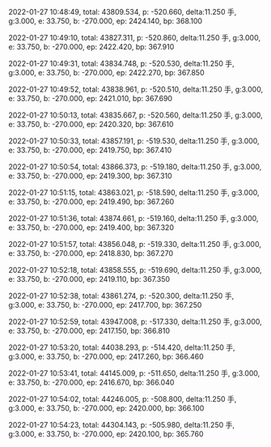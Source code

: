 2022-01-27 10:48:49, total: 43809.534, p: -520.660, delta:11.250 手, g:3.000, e: 33.750, b: -270.000, ep: 2424.140, bp: 368.100

2022-01-27 10:49:10, total: 43827.311, p: -520.860, delta:11.250 手, g:3.000, e: 33.750, b: -270.000, ep: 2422.420, bp: 367.910

2022-01-27 10:49:31, total: 43834.748, p: -520.530, delta:11.250 手, g:3.000, e: 33.750, b: -270.000, ep: 2422.270, bp: 367.850

2022-01-27 10:49:52, total: 43838.961, p: -520.510, delta:11.250 手, g:3.000, e: 33.750, b: -270.000, ep: 2421.010, bp: 367.690

2022-01-27 10:50:13, total: 43835.667, p: -520.560, delta:11.250 手, g:3.000, e: 33.750, b: -270.000, ep: 2420.320, bp: 367.610

2022-01-27 10:50:33, total: 43857.191, p: -519.530, delta:11.250 手, g:3.000, e: 33.750, b: -270.000, ep: 2419.750, bp: 367.410

2022-01-27 10:50:54, total: 43866.373, p: -519.180, delta:11.250 手, g:3.000, e: 33.750, b: -270.000, ep: 2419.300, bp: 367.310

2022-01-27 10:51:15, total: 43863.021, p: -518.590, delta:11.250 手, g:3.000, e: 33.750, b: -270.000, ep: 2419.490, bp: 367.260

2022-01-27 10:51:36, total: 43874.661, p: -519.160, delta:11.250 手, g:3.000, e: 33.750, b: -270.000, ep: 2419.400, bp: 367.320

2022-01-27 10:51:57, total: 43856.048, p: -519.330, delta:11.250 手, g:3.000, e: 33.750, b: -270.000, ep: 2418.830, bp: 367.270

2022-01-27 10:52:18, total: 43858.555, p: -519.690, delta:11.250 手, g:3.000, e: 33.750, b: -270.000, ep: 2419.110, bp: 367.350

2022-01-27 10:52:38, total: 43861.274, p: -520.300, delta:11.250 手, g:3.000, e: 33.750, b: -270.000, ep: 2417.700, bp: 367.250

2022-01-27 10:52:59, total: 43947.008, p: -517.330, delta:11.250 手, g:3.000, e: 33.750, b: -270.000, ep: 2417.150, bp: 366.810

2022-01-27 10:53:20, total: 44038.293, p: -514.420, delta:11.250 手, g:3.000, e: 33.750, b: -270.000, ep: 2417.260, bp: 366.460

2022-01-27 10:53:41, total: 44145.009, p: -511.650, delta:11.250 手, g:3.000, e: 33.750, b: -270.000, ep: 2416.670, bp: 366.040

2022-01-27 10:54:02, total: 44246.005, p: -508.800, delta:11.250 手, g:3.000, e: 33.750, b: -270.000, ep: 2420.000, bp: 366.100

2022-01-27 10:54:23, total: 44304.143, p: -505.980, delta:11.250 手, g:3.000, e: 33.750, b: -270.000, ep: 2420.100, bp: 365.760